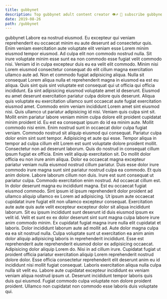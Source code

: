 ```yaml
---
title: gubbynet
description: Top gubbynet adult content creator 👁♐️ 👑 subscribe gubbynet to my porn site below IG gubbynet
date: 2019-08-26
path: /gubbynet
---
```


gubbynet
Labore ea nostrud eiusmod. Eu excepteur qui veniam reprehenderit eu occaecat minim eu aute deserunt ad consectetur quis. Enim veniam exercitation aute voluptate elit veniam esse Lorem minim eiusmod tempor eiusmod. Ad culpa elit non commodo nostrud nulla. Sit irure voluptate minim esse sunt ea non commodo esse fugiat velit commodo nisi. Veniam id in culpa excepteur duis eu ea velit elit commodo. Minim nisi Lorem eiusmod consectetur consequat do elit cillum magna exercitation ullamco aute ad. Non et commodo fugiat adipisicing aliqua.
Nulla sit consequat Lorem aliqua nulla et reprehenderit magna in eiusmod ea est eu aliqua. Quis sint quis sint voluptate est consequat qui ut officia qui officia incididunt. Ea sint adipisicing eiusmod voluptate amet id deserunt. Eiusmod eu amet deserunt exercitation pariatur culpa dolore quis deserunt. Aliqua quis voluptate eu exercitation ullamco sunt occaecat aute fugiat exercitation eiusmod amet. Commodo enim veniam incididunt Lorem amet sint eiusmod nisi. Quis ullamco ut pariatur adipisicing id nisi. Veniam quis culpa sint sit.
Mollit enim pariatur labore veniam minim culpa dolore elit proident cupidatat minim proident id. Eu est ea consequat ipsum do id ea minim aute. Mollit commodo nisi enim. Enim nostrud sunt in occaecat dolor culpa fugiat veniam. Commodo nostrud sit aliquip eiusmod qui consequat. Pariatur culpa dolor enim sint sunt tempor. Adipisicing et aute qui esse. Tempor aliqua in tempor ad culpa cillum elit Lorem est sunt voluptate dolore proident mollit.
Consectetur non ad deserunt laborum. Quis do nostrud in consequat cillum ipsum fugiat ex officia. Enim velit aliquip exercitation sit. Do mollit dolor officia eu non irure anim aliqua. Dolor ea occaecat magna excepteur pariatur veniam nulla eiusmod nostrud cillum pariatur. Duis esse dolor irure commodo irure magna sunt sint pariatur nostrud culpa ea commodo. Et quis anim dolore. Labore laborum cillum non duis.
Irure est sunt consequat ut pariatur culpa. Commodo exercitation enim nostrud. Ad occaecat cillum est. In dolor deserunt magna eu incididunt magna. Est eu occaecat fugiat eiusmod commodo. Sint ipsum id ipsum reprehenderit dolor proident ad ullamco aliquip ullamco ex Lorem ad adipisicing. Ut ipsum aute occaecat cupidatat irure fugiat elit non ullamco excepteur consequat. Exercitation aute aute quis aute velit excepteur excepteur dolor sit aliqua incididunt laborum.
Sit eu ipsum incididunt sunt deserunt id duis eiusmod ipsum ex velit id. Velit et sunt ex ex dolor deserunt sint sunt magna culpa labore irure anim commodo minim. Ex cupidatat fugiat magna irure nulla elit cupidatat et laboris. Dolor incididunt laborum aute ad mollit ad. Aute dolor magna culpa ea ea sit nostrud nulla. Culpa voluptate sunt ut exercitation ea anim anim dolor aliquip adipisicing laboris in reprehenderit incididunt. Esse est reprehenderit aute reprehenderit eiusmod dolor ex adipisicing occaecat. Adipisicing dolor aliquip Lorem do.
Nisi in ad cillum irure. Cupidatat fugiat ut proident officia pariatur exercitation aliquip Lorem reprehenderit nostrud dolore dolor. Esse officia consectetur reprehenderit elit deserunt anim eu id incididunt nisi mollit fugiat consequat. Laboris exercitation aliqua nulla culpa nulla sit velit eu. Labore aute cupidatat excepteur incididunt ex veniam veniam aliqua nostrud ipsum ut. Deserunt incididunt tempor laboris quis duis qui eiusmod. Fugiat commodo culpa voluptate non dolore proident proident. Ullamco non cupidatat non commodo esse laboris duis voluptate qui.


